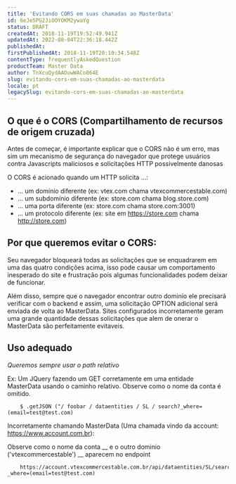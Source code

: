 ```yaml
---
title: 'Evitando CORS em suas chamadas ao MasterData'
id: 6eJe5PG2JiOOYOKM2ywaYg
status: DRAFT
createdAt: 2018-11-19T19:52:49.941Z
updatedAt: 2022-08-04T22:36:18.442Z
publishedAt: 
firstPublishedAt: 2018-11-19T20:10:34.548Z
contentType: frequentlyAskedQuestion
productTeam: Master Data
author: TnXcuQydAAOuwWACo864E
slug: evitando-cors-em-suas-chamadas-ao-masterdata
locale: pt
legacySlug: evitando-cors-em-suas-chamadas-ao-masterdata
---
```


## O que é o CORS (Compartilhamento de recursos de origem cruzada)
Antes de começar, é importante explicar que o CORS não é um erro, mas sim um mecanismo de segurança do navegador que protege usuários contra Javascripts maliciosos e solicitações HTTP possivelmente danosas

O CORS é acionado quando um HTTP solicita ...:

- ... um domínio diferente (ex: vtex.com chama vtexcommercestable.com)
- ... um subdomínio diferente (ex: store.com chama blog.store.com)
- ... uma porta diferente (ex: store.com chama store.com:3001)
- ... um protocolo diferente (ex: site em https://store.com chama http://store.com)

## Por que queremos evitar o CORS:
Seu navegador bloqueará todas as solicitações que se enquadrarem em uma das quatro condições acima, isso pode causar um comportamento inesperado do site e frustração pois algumas funcionalidades podem deixar de funcionar.

Além disso, sempre que o navegador encontrar outro dominio ele precisará verificar com o backend e assim, uma solicitação OPTION adicional será enviada de volta ao MasterData. Sites configurados incorretamente geram uma grande quantidade dessas solicitações que alem de onerar o MasterData são perfeitamente evitaveis.

## Uso adequado

*Queremos sempre usar o path relativo*

Ex: Um JQuery fazendo um GET corretamente em uma entidade MasterData usando o caminho relativo.
Observe como o nome da conta é omitido.


        $ .getJSON ("/ foobar / dataentities / SL / search?_where=(email=test@test.com)
    



Incorretamente chamando MasterData (Uma chamada vindo da account:  https://www.account.com.br):

Observe como o nome da conta __ e o outro dominio ('vtexcommercestable') __ aparecem no endpoint

        https://account.vtexcommercestable.com.br/api/dataentities/SL/search?_where=(email=test@test.com)
